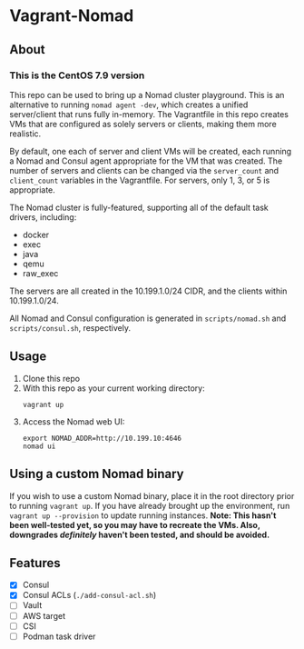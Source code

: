 # Vagrant-Nomad

## About
### This is the CentOS 7.9 version

This repo can be used to bring up a Nomad cluster playground. This is an
alternative to running `nomad agent -dev`, which creates a unified
server/client that runs fully in-memory. The Vagrantfile in this repo creates
VMs that are configured as solely servers or clients, making them more realistic.

By default, one each of server and client VMs will be created, each running a Nomad and
Consul agent appropriate for the VM that was created. The number of servers and
clients can be changed via the `server_count` and `client_count` variables in
the Vagrantfile. For servers, only 1, 3, or 5 is appropriate.

The Nomad cluster is fully-featured, supporting all of the default task
drivers, including:
* docker
* exec
* java
* qemu
* raw_exec

The servers are all created in the 10.199.1.0/24 CIDR, and the clients within 10.199.1.0/24.

All Nomad and Consul configuration is generated in `scripts/nomad.sh` and
`scripts/consul.sh`, respectively.

## Usage

1. Clone this repo
1. With this repo as your current working directory:
    ```
    vagrant up
    ```
1. Access the Nomad web UI:
    ```
    export NOMAD_ADDR=http://10.199.10:4646
    nomad ui
    ```

## Using a custom Nomad binary

If you wish to use a custom Nomad binary, place it in the root directory prior
to running `vagrant up`. If you have already brought up the environment, run
`vagrant up --provision` to update running instances. **Note: This hasn't been
well-tested yet, so you may have to recreate the VMs. Also, downgrades
_definitely_ haven't been tested, and should be avoided.**

## Features
- [x] Consul
- [x] Consul ACLs (`./add-consul-acl.sh`)
- [ ] Vault
- [ ] AWS target
- [ ] CSI
- [ ] Podman task driver
